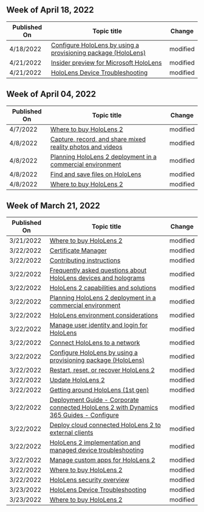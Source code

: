 <!-- This file is generated automatically each week. Changes made to this file will be overwritten.-->



## Week of April 18, 2022


| Published On |Topic title | Change |
|------|------------|--------|
| 4/18/2022 | [Configure HoloLens by using a provisioning package (HoloLens)](/hololens/hololens-provisioning) | modified |
| 4/21/2022 | [Insider preview for Microsoft HoloLens](/hololens/hololens-insider) | modified |
| 4/21/2022 | [HoloLens Device Troubleshooting](/hololens/hololens-troubleshooting) | modified |


## Week of April 04, 2022


| Published On |Topic title | Change |
|------|------------|--------|
| 4/7/2022 | [Where to buy HoloLens 2](/hololens/hololens2-purchase) | modified |
| 4/8/2022 | [Capture, record, and share mixed reality photos and videos](/hololens/holographic-photos-and-videos) | modified |
| 4/8/2022 | [Planning HoloLens 2 deployment in a commercial environment](/hololens/hololens-core-components) | modified |
| 4/8/2022 | [Find and save files on HoloLens](/hololens/holographic-data) | modified |
| 4/8/2022 | [Where to buy HoloLens 2](/hololens/hololens2-purchase) | modified |


## Week of March 21, 2022


| Published On |Topic title | Change |
|------|------------|--------|
| 3/21/2022 | [Where to buy HoloLens 2](/hololens/hololens2-purchase) | modified |
| 3/22/2022 | [Certificate Manager](/hololens/certificate-manager) | modified |
| 3/22/2022 | [Contributing instructions](/hololens/contributing) | modified |
| 3/22/2022 | [Frequently asked questions about HoloLens devices and holograms](/hololens/hololens-faq) | modified |
| 3/22/2022 | [HoloLens 2 capabilities and solutions](/hololens/hololens-commercial-features) | modified |
| 3/22/2022 | [Planning HoloLens 2 deployment in a commercial environment](/hololens/hololens-core-components) | modified |
| 3/22/2022 | [HoloLens environment considerations](/hololens/hololens-environment-considerations) | modified |
| 3/22/2022 | [Manage user identity and login for HoloLens](/hololens/hololens-identity) | modified |
| 3/22/2022 | [Connect HoloLens to a network](/hololens/hololens-network) | modified |
| 3/22/2022 | [Configure HoloLens by using a provisioning package (HoloLens)](/hololens/hololens-provisioning) | modified |
| 3/22/2022 | [Restart, reset, or recover HoloLens 2](/hololens/hololens-recovery) | modified |
| 3/22/2022 | [Update HoloLens 2](/hololens/hololens-update-hololens) | modified |
| 3/22/2022 | [Getting around HoloLens (1st gen)](/hololens/hololens1-basic-usage) | modified |
| 3/22/2022 | [Deployment Guide - Corporate connected HoloLens 2 with Dynamics 365 Guides - Configure](/hololens/hololens2-corp-connected-configure) | modified |
| 3/22/2022 | [Deploy cloud connected HoloLens 2 to external clients](/hololens/hololens2-deployment-guide) | modified |
| 3/22/2022 | [HoloLens 2 implementation and managed device troubleshooting](/hololens/hololens2-enterprise-troubleshooting) | modified |
| 3/22/2022 | [Manage custom apps for HoloLens 2](/hololens/hololens2-holographic-custom-apps) | modified |
| 3/22/2022 | [Where to buy HoloLens 2](/hololens/hololens2-purchase) | modified |
| 3/22/2022 | [HoloLens security overview](/hololens/security-overview) | modified |
| 3/23/2022 | [HoloLens Device Troubleshooting](/hololens/hololens-troubleshooting) | modified |
| 3/23/2022 | [Where to buy HoloLens 2](/hololens/hololens2-purchase) | modified |

